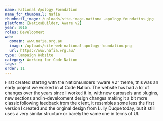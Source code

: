 ```yaml
---
name: National Apology Foundation
name_for_thumbnail: Nafia
thumbnail_image: /uploads/site-image-national-apology-foundation.jpg
platform: [NationBuilder, Aware v2]
year: 2016
roles: Development
web:
  domain: www.nafia.org.au
  image: /uploads/site-web-national-apology-foundation.png
  url: https://www.nafia.org.au/
type: Campaign Website
category: Working for Code Nation
tags: ""
order: 11
---
```


First created starting with the NationBuilders "Aware V2" theme, this was an early project we worked in at Code Nation. The website has had a lot of changes over the years since I worked it in, with new carousels and plugins, new sections and in-development design changes making it a bit more classic following feedback from the client, it resembles some less the first version I created and the original design from Lully Duque today, but it still uses a very similar structure or barely the same one in terms of UI.